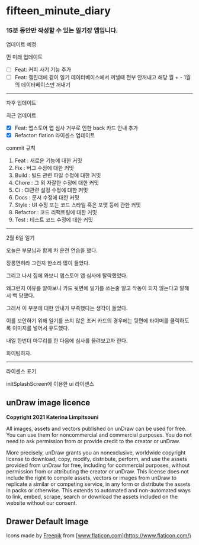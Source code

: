 # fifteen_minute_diary

### 15분 동안만 작성할 수 있는 일기장 앱입니다.

업데이트 예정

먼 미래 업데이트
- [ ] Feat: 커피 사기 기능 추가
- [ ] Feat: 캘린더에 같이 일기 데이터베이스에서 꺼낼때 전부 안꺼내고 해당 월 + - 1월 의 데이터베이스만 꺼내기
--------------------------------------------------------------------------
차후 업데이트

최근 업데이트
- [X] Feat: 앱스토어 앱 심사 거부로 인한 back 카드 안내 추가
- [X] Refactor: flation 라이센스 업데이트

commit 규칙
1. Feat : 새로운 기능에 대한 커밋
2. Fix : 버그 수정에 대한 커밋
3. Build : 빌드 관련 파일 수정에 대한 커밋
4. Chore : 그 외 자잘한 수정에 대한 커밋
5. Ci : CI관련 설정 수정에 대한 커밋
6. Docs : 문서 수정에 대한 커밋
7. Style : UI 수정 또는 코드 스타일 혹은 포맷 등에 관한 커밋
8. Refactor :  코드 리팩토링에 대한 커밋
9. Test : 테스트 코드 수정에 대한 커밋

---

2월 6일 일기

오늘은 부모님과 함께 차 운전 연습을 했다.

장롱면허라 그런지 한소리 많이 들었다.

그리고 나서 집에 와보니 앱스토어 앱 심사에 탈락했었다.

왜그런지 이유를 알아보니 카드 뒷면에 일기를 쓰는줄 알고 작동이 되지 않는다고 말해서 백 당했다.

그래서 이 부분에 대한 안내가 부족했다는 생각이 들었다.

이를 보안하기 위해 일기를 쓰지 않은 조커 카드의 경우에는 뒷면에 타이머를 클릭하도록 이미지를 넣어서 유도했다.

내일 한번더 마무리를 한 다음에 심사를 올려보고자 한다.

화이팅하자.

---

라이센스 표기

initSplashScreen에 이용한 ui 라이센스
## **unDraw image licence**

**Copyright 2021 Katerina Limpitsouni**

All images, assets and vectors published on unDraw can be used for free. You can use them for noncommercial and commercial purposes. You do not need to ask permission from or provide credit to the creator or unDraw.

More precisely, unDraw grants you an nonexclusive, worldwide copyright license to download, copy, modify, distribute, perform, and use the assets provided from unDraw for free, including for commercial purposes, without permission from or attributing the creator or unDraw. This license does not include the right to compile assets, vectors or images from unDraw to replicate a similar or competing service, in any form or distribute the assets in packs or otherwise. This extends to automated and non-automated ways to link, embed, scrape, search or download the assets included on the website without our consent.

## **Drawer Default Image**

 Icons made by [Freepik](https://www.freepik.com) from [www.flaticon.com](https://www.flaticon.com/)